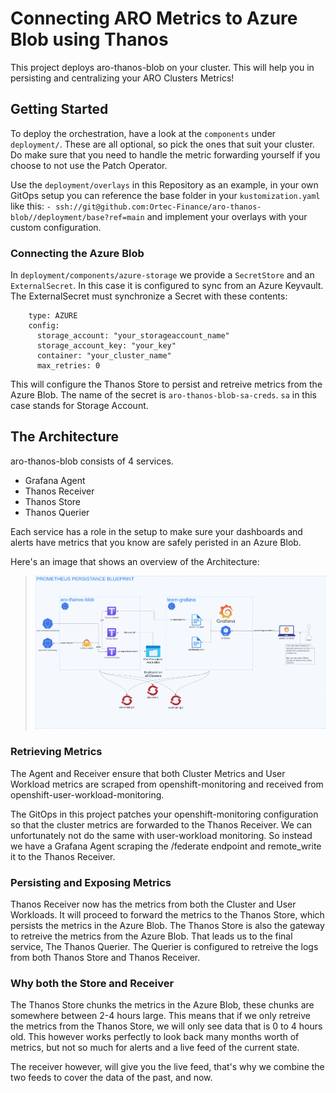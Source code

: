 # Connecting ARO Metrics to Azure Blob using Thanos
This project deploys aro-thanos-blob on your cluster. This will help you in persisting and centralizing your ARO Clusters Metrics!

## Getting Started
To deploy the orchestration, have a look at the `components` under `deployment/`. These are all optional, so pick the ones that suit your cluster. Do make sure that you need to handle the metric forwarding yourself if you choose to not use the Patch Operator.

Use the `deployment/overlays` in this Repository as an example, in your own GitOps setup you can reference the base folder in your `kustomization.yaml` like this: `- ssh://git@github.com:Ortec-Finance/aro-thanos-blob//deployment/base?ref=main` and implement your overlays with your custom configuration.

### Connecting the Azure Blob
In `deployment/components/azure-storage` we provide a `SecretStore` and an `ExternalSecret`. In this case it is configured to sync from an Azure Keyvault. The ExternalSecret must synchronize a Secret with these contents:
```
    type: AZURE
    config:
      storage_account: "your_storageaccount_name"
      storage_account_key: "your_key"
      container: "your_cluster_name"
      max_retries: 0
```
This will configure the Thanos Store to persist and retreive metrics from the Azure Blob.
The name of the secret is `aro-thanos-blob-sa-creds`. `sa` in this case stands for Storage Account.


## The Architecture
aro-thanos-blob consists of 4 services.
- Grafana Agent
- Thanos Receiver
- Thanos Store
- Thanos Querier

Each service has a role in the setup to make sure your dashboards and alerts have metrics that you know are safely peristed in an Azure Blob.

Here's an image that shows an overview of the Architecture:
>![Architecture](./BLUEPRINT%20-%20Prometheus%20Persistance.png)

### Retrieving Metrics
The Agent and Receiver ensure that both Cluster Metrics and User Workload metrics are scraped from openshift-monitoring and received from openshift-user-workload-monitoring.

The GitOps in this project patches your openshift-monitoring configuration so that the cluster metrics are forwarded to the Thanos Receiver. We can unfortunately not do the same with user-workload monitoring. So instead we have a Grafana Agent scraping the /federate endpoint and remote_write it to the Thanos Receiver.

### Persisting and Exposing Metrics
Thanos Receiver now has the metrics from both the Cluster and User Workloads. It will proceed to forward the metrics to the Thanos Store, which persists the metrics in the Azure Blob. The Thanos Store is also the gateway to retreive the metrics from the Azure Blob. That leads us to the final service, The Thanos Querier. The Querier is configured to retreive the logs from both Thanos Store and Thanos Receiver.

### Why both the Store and Receiver
The Thanos Store chunks the metrics in the Azure Blob, these chunks are somewhere between 2-4 hours large. This means that if we only retreive the metrics from the Thanos Store, we will only see data that is 0 to 4 hours old. This however works perfectly to look back many months worth of metrics, but not so much for alerts and a live feed of the current state.

The receiver however, will give you the live feed, that's why we combine the two feeds to cover the data of the past, and now.
